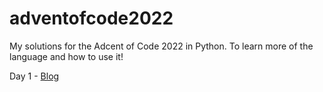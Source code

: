 # adventofcode2022

My solutions for the Adcent of Code 2022 in Python. To learn more of the language and how to use it!

Day 1 - [Blog](https://brucekristelijn.nl/#/blog/learning-python-with-the-advent-of-code-day-1)
